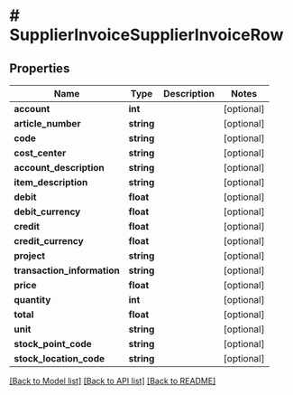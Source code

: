 # # SupplierInvoiceSupplierInvoiceRow

## Properties

Name | Type | Description | Notes
------------ | ------------- | ------------- | -------------
**account** | **int** |  | [optional]
**article_number** | **string** |  | [optional]
**code** | **string** |  | [optional]
**cost_center** | **string** |  | [optional]
**account_description** | **string** |  | [optional]
**item_description** | **string** |  | [optional]
**debit** | **float** |  | [optional]
**debit_currency** | **float** |  | [optional]
**credit** | **float** |  | [optional]
**credit_currency** | **float** |  | [optional]
**project** | **string** |  | [optional]
**transaction_information** | **string** |  | [optional]
**price** | **float** |  | [optional]
**quantity** | **int** |  | [optional]
**total** | **float** |  | [optional]
**unit** | **string** |  | [optional]
**stock_point_code** | **string** |  | [optional]
**stock_location_code** | **string** |  | [optional]

[[Back to Model list]](../../README.md#models) [[Back to API list]](../../README.md#endpoints) [[Back to README]](../../README.md)
